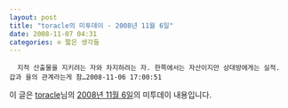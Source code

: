 ```yaml
---
layout: post
title: "toracle의 미투데이 - 2008년 11월 6일"
date: 2008-11-07 04:31
categories: ⊙ 짧은 생각들
---
```



    
      지적 산출물을 지키려는 자와 차지하려는 자. 한쪽에서는 자산이지만 상대방에게는 실적. 갑과 을의 관계라는게 참…2008-11-06 17:00:51

    
    

이 글은 [toracle](http://me2day.net/toracle)님의 [2008년 11월 6일](http://me2day.net/toracle/2008/11/06#17:00:51)의 미투데이 내용입니다.


   
       
